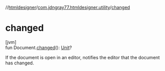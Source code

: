//[htmldesigner](../../index.md)/[com.jdngray77.htmldesigner.utility](index.md)/[changed](changed.md)

# changed

[jvm]\
fun Document.[changed](changed.md)(): [Unit](https://kotlinlang.org/api/latest/jvm/stdlib/kotlin/-unit/index.html)?

If the document is open in an editor, notifies the editor that the document has changed.

